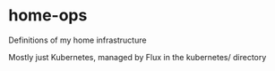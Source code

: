 # home-ops
Definitions of my home infrastructure

Mostly just Kubernetes, managed by Flux in the kubernetes/ directory


